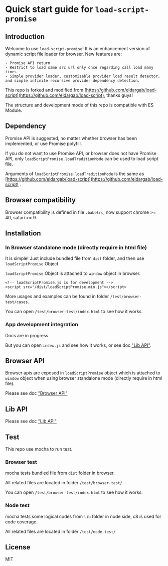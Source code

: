 # Quick start guide for `load-script-promise`

## Introduction

Welcome to use `load-script-promise`! It is an enhancement version of dynamic script file loader for browser. New features are:

    - Promise API return
    - Restrict to load same src url only once regarding call load many times
    - Simple provider loader, customizable provider load result detector, and simple infinite recursive provider dependency detection.

This repo is forked and modified from [https://github.com/eldargab/load-script](https://github.com/eldargab/load-script), thanks guys!

The structure and development mode of this repo is compatible with ES Module.

## Dependency

Promise API is suggested, no matter whether browser has been implemented, or use Promise polyfill. 

If you do not want to use Promise API, or browser does not have Promise API, only `loadScriptPromise.loadTraditionMode` can be used to load script file. 

Arguments of `loadScriptPromise.loadTraditionMode` is the same as  [https://github.com/eldargab/load-script](https://github.com/eldargab/load-script) .

## Browser compatibility

Browser compatibility is defined in file `.babelrc`, now support chrome >= 40, safari >= 9.

## Installation

### In Browser standalone mode (directly require in html file)

It is simple! Just include bundled file from `dist` folder, and then use `loadScriptPromise` Object.

`loadScriptPromise` Object is attached to `window` object in browser.

```
<!-- loadScriptPromise.js is for development -->
<script src="/dist/loadScriptPromise.min.js"></script>
```

More usages and examples can be found in folder `/test/browser-test/cases`.

You can open `/test/browser-test/index.html` to see how it works.

### App development integration

Docs are in progress. 

But you can open `index.js` and see how it works, or see doc ["Lib API"](./browser-api/index.md).

## Browser API

Browser apis are exposed in `loadScriptPromise` object which is attached to `window` object when using browser standalone mode (directly require in html file).

Please see doc ["Browser API"](./browser-api/index.md)

## Lib API

Please see doc ["Lib API"](./browser-api/index.md)


## Test

This repo use mocha to run test.

### Browser test

mocha tests bundled file from `dist` folder in browser. 

All related files are located in folder `/test/browser-test/`

You can open `/test/browser-test/index.html` to see how it works.

### Node test

mocha tests some logical codes from `lib` folder in node side, c8 is used for code coverage. 

All related files are located in folder `/test/node-test/`

## License

MIT